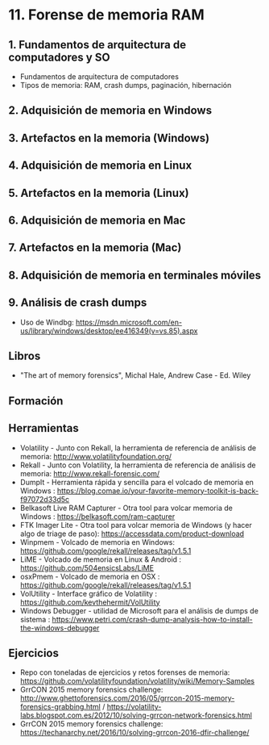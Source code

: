 # 11. Forense de memoria RAM

## 1. Fundamentos de arquitectura de computadores y SO
+ Fundamentos de arquitectura de computadores
+ Tipos de memoria: RAM, crash dumps, paginación, hibernación

## 2. Adquisición de memoria en Windows

## 3. Artefactos en la memoria (Windows)

## 4. Adquisición de memoria en Linux

## 5.  Artefactos en la memoria (Linux)

## 6. Adquisición de memoria en Mac

## 7. Artefactos en la memoria (Mac)

## 8. Adquisición de memoria en terminales móviles

## 9. Análisis de crash dumps
+ Uso de Windbg: https://msdn.microsoft.com/en-us/library/windows/desktop/ee416349(v=vs.85).aspx

## Libros
+ "The art of memory forensics", Michal Hale, Andrew Case - Ed. Wiley

## Formación

## Herramientas
+ Volatility - Junto con Rekall, la herramienta de referencia de análisis de memoria: http://www.volatilityfoundation.org/
+ Rekall - Junto con Volatility, la herramienta de referencia de análisis de memoria: http://www.rekall-forensic.com/
+ DumpIt - Herramienta rápida y sencilla para el volcado de memoria en Windows : https://blog.comae.io/your-favorite-memory-toolkit-is-back-f97072d33d5c
+ Belkasoft Live RAM Capturer - Otra tool para volcar memoria de Windows : https://belkasoft.com/ram-capturer
+ FTK Imager Lite - Otra tool para volcar memoria de Windows (y hacer algo de triage de paso): https://accessdata.com/product-download 
+ Winpmem - Volcado de memoria en Windows: https://github.com/google/rekall/releases/tag/v1.5.1
+ LiME - Volcado de memoria en Linux & Android : https://github.com/504ensicsLabs/LiME 
+ osxPmem - Volcado de memoria en OSX : https://github.com/google/rekall/releases/tag/v1.5.1
+ VolUtility - Interface gráfico de Volatility : https://github.com/kevthehermit/VolUtility
+ Windows Debugger -  utilidad de Microsoft para el análisis de dumps de sistema : https://www.petri.com/crash-dump-analysis-how-to-install-the-windows-debugger

## Ejercicios
+ Repo con toneladas de ejercicios y retos forenses de memoria: https://github.com/volatilityfoundation/volatility/wiki/Memory-Samples
+ GrrCON 2015 memory forensics challenge: http://www.ghettoforensics.com/2016/05/grrcon-2015-memory-forensics-grabbing.html / https://volatility-labs.blogspot.com.es/2012/10/solving-grrcon-network-forensics.html
+ GrrCON 2015 memory forensics challenge: https://techanarchy.net/2016/10/solving-grrcon-2016-dfir-challenge/
